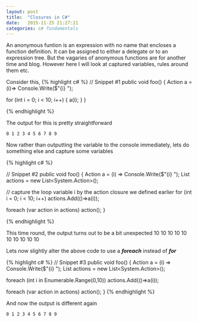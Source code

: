```yaml
---
layout: post
title:  "Closures in C#"
date:   2015-11-25 21:27:21
categories: c# fundamentals
---
```

An anonymous funtion is an expression with no name that encloses a function definition. It can be assigned to either a delegate or to an expression tree. But the vagaries of anonymous functions are for another time and blog. However here I will look at captured variables, rules around them etc.

Consider this,
{% highlight c# %}
// Snippet #1
public void foo()
{
  Action<int> a = (i)=> Console.Write($"{i} ");
  
  for (int i = 0; i < 10; i++)
  {
    a(i);
  }
}

{% endhighlight %}

The output for this is pretty straightforward 

    0 1 2 3 4 5 6 7 8 9 

Now rather than outputting the variable to the console immediately, lets do something else and capture some variables 

{% highlight c# %}

// Snippet #2
public void foo()
{
  Action<int> a = (i) => Console.Write($"{i} ");
  List<Action> actions = new List<System.Action>();
  
  // capture the loop variable i by the action closure we defined earlier
  for (int i = 0; i < 10; i++)
    actions.Add(()=>a(i));
  
  foreach (var action in actions)
    action();
}

{% endhighlight %}

This time round, the output turns out to be a bit unexpected 
    10 10 10 10 10 10 10 10 10 10 

Lets now slightly alter the above code to use a *__foreach__* instead of *__for__*    

{% highlight  c# %}
// Snippet #3
public void foo()
{
  Action<int> a = (i) => Console.Write($"{i} ");
  List<Action> actions = new List<System.Action>();
  
  foreach (int i in Enumerable.Range(0,10))
    actions.Add(()=>a(i));
  
  foreach (var action in actions)
    action();
}
{% endhighlight %}

And now the output is different again 

    0 1 2 3 4 5 6 7 8 9

    